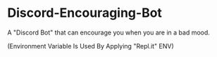 # Discord-Encouraging-Bot

A "Discord Bot" that can encourage you when you are in a bad mood.

(Environment Variable Is Used By Applying "Repl.it" ENV)
